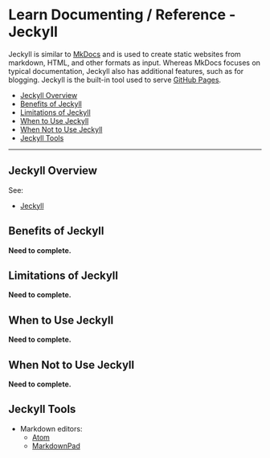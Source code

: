 # Learn Documenting / Reference - Jeckyll #

Jeckyll is similar to [MkDocs](ref-mkdocs) and is used to create static websites from
markdown, HTML, and other formats as input.
Whereas MkDocs focuses on typical documentation, Jeckyll also has additional features, such as for blogging.
Jeckyll is the built-in tool used to serve [GitHub Pages](ref-github#github-pages-for-project).

* [Jeckyll Overview](#jeckyll-overview)
* [Benefits of Jeckyll](#benefits-of-jeckyll)
* [Limitations of Jeckyll](#limitations-of-jeckyll)
* [When to Use Jeckyll](#when-to-use-jeckyll)
* [When Not to Use Jeckyll](#when-not-to-use-jeckyll)
* [Jeckyll Tools](#jeckyll-tools)

-----

## Jeckyll Overview ##

See:

* [Jeckyll](https://jekyllrb.com/)

## Benefits of Jeckyll ##

**Need to complete.**

## Limitations of Jeckyll ##

**Need to complete.**

## When to Use Jeckyll ##

**Need to complete.**

## When Not to Use Jeckyll ##

**Need to complete.**

## Jeckyll Tools ##

* Markdown editors:
	+ [Atom](https://atom.io/)
	+ [MarkdownPad](http://markdownpad.com/)
